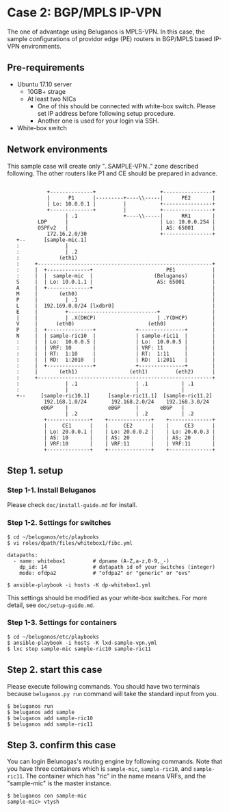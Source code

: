 # Case 2: BGP/MPLS IP-VPN

The one of advantage using Beluganos is MPLS-VPN. In this case, the sample configurations of providor edge (PE) routers in BGP/MPLS based IP-VPN environments.

## Pre-requirements

- Ubuntu 17.10 server
	- 10GB+ strage
	- At least two NICs
		- One of this should be connected with white-box switch. Please set IP address before following setup procedure.
		- Another one is used for your login via SSH.
- White-box switch

## Network environments

This sample case will create only "..SAMPLE-VPN.." zone described following. The other routers like P1 and CE should be prepared in advance.

~~~~

             +--------------+                     +----------------+
             |      P1      |---------+----\\-----|      PE2       |
             | Lo: 10.0.0.1 |         |           +----------------+
             +--------------+         |           +----------------+
                   | .1               +----\\-----|      RR1       |
          LDP      |                              | Lo: 10.0.0.254 |
          OSPFv2   |                              | AS: 65001      |
             172.16.2.0/30                        +----------------+
   +--      [sample-mic.1]
   :               |
   :               | .2
   :             (eth1)
   :     +---------------------------------------------------------+
   :     |  +--------------+                        PE1            |
   :     |  |  sample-mic  |                    (Beluganos)        |
   S     |  | Lo: 10.0.1.1 |                     AS: 65001         |
   A     |  +--------------+                                       |
   M     |       (eth0)                                            |
   P     |         | .1                                            |
   L     |  192.169.0.0/24 [lxdbr0]                                |
   E     |         +-----------------------------+                 |
   |     |         | .X(DHCP)                    | .Y(DHCP)        |
   V     |      (eth0)                        (eth0)               |
   P     |  +---------------+             +---------------+        |
   N     |  | sample-ric10  |             | sample-ric11  |        |
   :     |  | Lo:  10.0.0.5 |             | Lo:  10.0.0.5 |        |
   :     |  | VRF: 10       |             | VRF: 11       |        |
   :     |  | RT:  1:10     |             | RT:  1:11     |        |
   :     |  | RD:  1:2010   |             | RD:  1:2011   |        |
   :     |  +---------------+             +---------------+        |
   :     |       (eth1)                 (eth1)         (eth2)      |
   :     +---------------------------------------------------------+
   :               | .1                   | .1           | .1
   :               |                      |              |
   +--     [sample-ric10.1]      [sample-ric11.1]  [sample-ric11.2]
            192.168.1.0/24        192.168.2.0/24    192.168.3.0/24
           eBGP    |             eBGP     |       eBGP   |
                   | .2                   | .2           | .2
            +--------------+    +--------------+    +--------------+
            |     CE1      |    |     CE2      |    |     CE3      |
            | Lo: 20.0.0.1 |    | Lo: 20.0.0.2 |    | Lo: 20.0.0.3 |
            | AS: 10       |    | AS: 20       |    | AS; 20       |
            | VRF:10       |    | VRF:11       |    | VRF:11       |
            +--------------+    +--------------+    +--------------+
~~~~


## Step 1. setup

### Step 1-1. Install Beluganos

Please check `doc/install-guide.md` for install.

### Step 1-2. Settings for switches

~~~~
$ cd ~/beluganos/etc/playbooks
$ vi roles/dpath/files/whitebox1/fibc.yml

datapaths:
  - name: whitebox1         # dpname (A-Z,a-z,0-9,_-)
    dp_id: 14               # datapath id of your switches (integer)
    mode: ofdpa2            # "ofdpa2" or "generic" or "ovs"

$ ansible-playbook -i hosts -K dp-whitebox1.yml
~~~~

This settings should be modified as your white-box switches. For more detail, see `doc/setup-guide.md`.

### Step 1-3. Settings for containers

~~~~
$ cd ~/beluganos/etc/playbooks
$ ansible-playbook -i hosts -K lxd-sample-vpn.yml
$ lxc stop sample-mic sample-ric10 sample-ric11
~~~~

## Step 2. start this case

Please execute following commands. You should have two terminals because `beluganos.py run` command will take the standard input from you.

~~~~
$ beluganos run
$ beluganos add sample
$ beluganos add sample-ric10
$ beluganos add sample-ric11
~~~~

## Step 3. confirm this case

You can login Belunogas's routing engine by following commands. Note that you have three containers which is `sample-mic`, `sample-ric10`, and `sample-ric11`.  The container which has "ric" in the name means VRFs, and the "sample-mic" is the master instance.

~~~~
$ beluganos con sample-mic
sample-mic> vtysh
~~~~